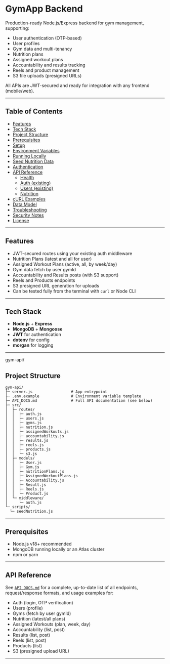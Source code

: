 
# GymApp Backend

Production-ready Node.js/Express backend for gym management, supporting:
- User authentication (OTP-based)
- User profiles
- Gym data and multi-tenancy
- Nutrition plans
- Assigned workout plans
- Accountability and results tracking
- Reels and product management
- S3 file uploads (presigned URLs)

All APIs are JWT-secured and ready for integration with any frontend (mobile/web).

---

## Table of Contents
- [Features](#features)
- [Tech Stack](#tech-stack)
- [Project Structure](#project-structure)
- [Prerequisites](#prerequisites)
- [Setup](#setup)
- [Environment Variables](#environment-variables)
- [Running Locally](#running-locally)
- [Seed Nutrition Data](#seed-nutrition-data)
- [Authentication](#authentication)
- [API Reference](#api-reference)
  - [Health](#health)
  - [Auth (existing)](#auth-existing)
  - [Users (existing)](#users-existing)
  - [Nutrition](#nutrition)
- [cURL Examples](#curl-examples)
- [Data Model](#data-model)
- [Troubleshooting](#troubleshooting)
- [Security Notes](#security-notes)
- [License](#license)

---


## Features
- JWT-secured routes using your existing auth middleware
- Nutrition Plans (latest and all for user)
- Assigned Workout Plans (active, all, by week/day)
- Gym data fetch by user gymId
- Accountability and Results posts (with S3 support)
- Reels and Products endpoints
- S3 presigned URL generation for uploads
- Can be tested fully from the terminal with `curl` or Node CLI

---

## Tech Stack
- **Node.js** + **Express**
- **MongoDB** + **Mongoose**
- **JWT** for authentication
- **dotenv** for config
- **morgan** for logging

---

gym-api/

## Project Structure
```
gym-api/
├─ server.js                 # App entrypoint
├─ .env.example              # Environment variable template
├─ API_DOCS.md               # Full API documentation (see below)
├─ src/
│  ├─ routes/
│  │  ├─ auth.js
│  │  ├─ users.js
│  │  ├─ gyms.js
│  │  ├─ nutrition.js
│  │  ├─ assignedWorkouts.js
│  │  ├─ accountability.js
│  │  ├─ results.js
│  │  ├─ reels.js
│  │  ├─ products.js
│  │  └─ s3.js
│  ├─ models/
│  │  ├─ User.js
│  │  ├─ Gym.js
│  │  ├─ nutritionPlans.js
│  │  ├─ AssignedWorkoutPlans.js
│  │  ├─ Accountability.js
│  │  ├─ Result.js
│  │  ├─ Reels.js
│  │  └─ Product.js
│  └─ middleware/
│     └─ auth.js
└─ scripts/
  └─ seedNutrition.js
```

---

## Prerequisites
- Node.js v18+ recommended
- MongoDB running locally or an Atlas cluster
- npm or yarn

---

## API Reference

See [`API_DOCS.md`](./API_DOCS.md) for a complete, up-to-date list of all endpoints, request/response formats, and usage examples for:
- Auth (login, OTP verification)
- Users (profile)
- Gyms (fetch by user gymId)
- Nutrition (latest/all plans)
- Assigned Workouts (plan, week, day)
- Accountability (list, post)
- Results (list, post)
- Reels (list, post)
- Products (list)
- S3 (presigned upload URL)

---